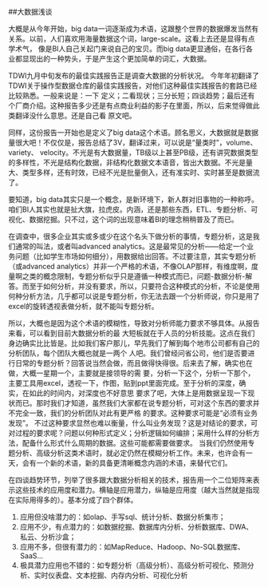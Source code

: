 ##大数据浅谈

大概是从今年开始，big data一词逐渐成为术语，这跟整个世界的数据爆发当然有关系。以前，人们喜欢用海量数据这个词，large-scale。这看上去还是显得有点学术气， 像是BI人自己关起门来说自己的宝贝。而big data更显通俗，在各行各业都显现出的一种势头，于是产生这个更加简单的词汇，大数据。    

TDWI九月中旬发布的最佳实践报告正是调查大数据的分析状况。
今年年初翻译了TDWI关于操作型数据仓库的最佳实践报告，对他们这种最佳实践报告的套路已经比较熟悉。一般来说是：一下 定义；二看现状；三分长短；四谈趋势；最后还有个厂商介绍。这种报告多少还是有点商业利益的影子在里面，所以，后来觉得做此类翻译没什么意思。还是自己看 原文吧。    

同样，这份报告一开始也是定义了big data这个术语。顾名思义，大数据就是数据量很大吧！不仅仅是，报告总结了3V，翻译过来，可以说是“量类时”，volume、variety、 velocity。不光是有大数据量，TB级以上甚至PB级，还有讲究数据类型的多样性，不光是结构化数据，非结构化数据文本语音，皆出大数据。不光是量 大、类型多样，还有时效，已经不光是批量倒入，还有准实时、实时甚至是数据流了。

要知道，big data其实只是一个概念，是新环境下，新人群对旧事物的一种称呼。咱们BI人其实也就是扯大旗，拉虎皮。内涵，还是那些东西，ETL、专题分析、可视化、数据挖掘。只不过，这个词的出现意味着BI的理念稍稍普及了而已。

在调查中，很多企业其实或多或少在这个名头下做分析的事情，专题分析，这是我们通常的叫法，或者叫advanced analytics。这是最常见的分析——给定一个业务问题（比如学生市场如何细分），用数据给出回答。不过要注意，其实专题分析（或advanced analytics）并非一个严格的术语，不像OLAP那样，有维度啊，度量啊之类的概念限制，专题分析似乎只是遵循一种模式而已，问题-数据分析-解 答。而至于如何分析，并没有要求，所以，只要符合这种模式的分析，不论是使用何种分析方法，几乎都可以说是专题分析，你无法去跟一个分析师说，你只是用了 excel的旋转透视表做分析，就不能叫专题分析。

所以，大概也是因为这个术语的模糊性，导致对分析师能力要求不够具体。从报告来看，可以看到目前大数据分析的最 大短板就在于人员的分析技能。这点在我们身边确实比比皆是。比如我们客户那儿，早先我们了解到每个地市公司都有自己的分析团队，每个团队大概也就是一两个 人吧。我们曾经问省公司，他们是否要进行日常的专题分析？回答说当然会做，而且做得快得很。后来去了解，确实也在做，大概一星期一个，主要就是接领导的需 要，分析一下这个，分析一下那个，主要工具用excel，透视一下，作图，贴到ppt里面完成。至于分析的深度，确实，在如此的时间内，对深度也不好意思 要求了吧，大体上是用数据呈现一下现状而已。那时我们才知道，虽然我们大家都在说专题分析，可对这个东西的要求并不完全一致，我们的分析团队对此有更严格 的要求。这种要求可能是“必须有业务发现”。
不过这种要求显然也难以衡量，什么叫业务发现？这是对结论的要求，可对过程的要求呢？问题以何种形式定义；分析逻辑如何编排；采用什么样的分析方法，配备什么形式什么周期的数据。这些可能都需要做要求。
当我们仍然使用专题分析、高级分析这类术语时，就必定仍然在模糊分析工作。未来，也许会有一天，会有一个新的术语，新的具备更清晰概念内涵的术语，来替代它们。

在四谈趋势环节，列举了很多跟大数据分析相关的技术，报告用一个二位矩阵来表示这些技术的应用度和潜力。横轴是应用潜力，纵轴是应用度（越大当然就是指现在实际用得多的）。基本分成了四个群体。

1. 应用但没啥潜力的：如olap、手写sql、统计分析、数据分析集市；
2. 应用不少，有点潜力的：如数据挖掘、数据库内分析、分析数据库、DWA、私云、分析沙盒；
3. 应用不多，但很有潜力的：如MapReduce、Hadoop、No-SQL数据库、SaaS…
4. 极具潜力应用也不错的：如专题分析（高级分析）、高级分析可视化、预测分析、实时仪表盘、文本挖掘、内存内分析、可视化分析